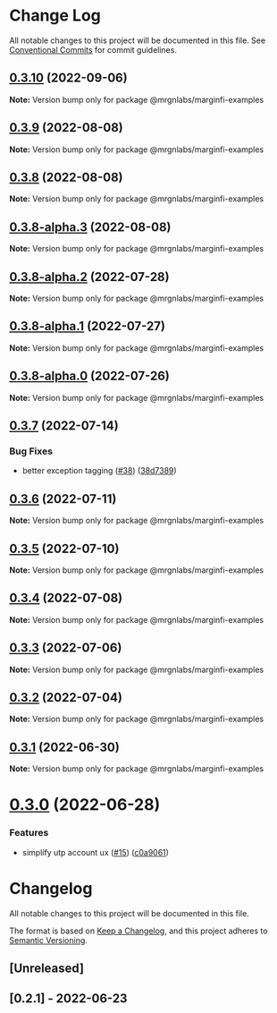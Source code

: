 # Change Log

All notable changes to this project will be documented in this file.
See [Conventional Commits](https://conventionalcommits.org) for commit guidelines.

## [0.3.10](https://github.com/mrgnlabs/marginfi-sdk/compare/@mrgnlabs/marginfi-examples@0.3.8-alpha.3...@mrgnlabs/marginfi-examples@0.3.10) (2022-09-06)

**Note:** Version bump only for package @mrgnlabs/marginfi-examples





## [0.3.9](https://github.com/mrgnlabs/marginfi-sdk/compare/@mrgnlabs/marginfi-examples@0.3.8-alpha.3...@mrgnlabs/marginfi-examples@0.3.9) (2022-08-08)

**Note:** Version bump only for package @mrgnlabs/marginfi-examples





## [0.3.8](https://github.com/mrgnlabs/marginfi-sdk/compare/@mrgnlabs/marginfi-examples@0.3.8-alpha.3...@mrgnlabs/marginfi-examples@0.3.8) (2022-08-08)

**Note:** Version bump only for package @mrgnlabs/marginfi-examples





## [0.3.8-alpha.3](https://github.com/mrgnlabs/marginfi-sdk/compare/@mrgnlabs/marginfi-examples@0.3.8-alpha.2...@mrgnlabs/marginfi-examples@0.3.8-alpha.3) (2022-08-08)

**Note:** Version bump only for package @mrgnlabs/marginfi-examples





## [0.3.8-alpha.2](https://github.com/mrgnlabs/marginfi-sdk/compare/@mrgnlabs/marginfi-examples@0.3.8-alpha.1...@mrgnlabs/marginfi-examples@0.3.8-alpha.2) (2022-07-28)

**Note:** Version bump only for package @mrgnlabs/marginfi-examples





## [0.3.8-alpha.1](https://github.com/mrgnlabs/marginfi-sdk/compare/@mrgnlabs/marginfi-examples@0.3.8-alpha.0...@mrgnlabs/marginfi-examples@0.3.8-alpha.1) (2022-07-27)

**Note:** Version bump only for package @mrgnlabs/marginfi-examples





## [0.3.8-alpha.0](https://github.com/mrgnlabs/marginfi-sdk/compare/@mrgnlabs/marginfi-examples@0.3.7...@mrgnlabs/marginfi-examples@0.3.8-alpha.0) (2022-07-26)

**Note:** Version bump only for package @mrgnlabs/marginfi-examples





## [0.3.7](https://github.com/mrgnlabs/marginfi-sdk/compare/@mrgnlabs/marginfi-examples@0.3.6...@mrgnlabs/marginfi-examples@0.3.7) (2022-07-14)


### Bug Fixes

* better exception tagging ([#38](https://github.com/mrgnlabs/marginfi-sdk/issues/38)) ([38d7389](https://github.com/mrgnlabs/marginfi-sdk/commit/38d7389e60689d99b3a281b5a2a02ddd15344421))





## [0.3.6](https://github.com/mrgnlabs/marginfi-sdk/compare/@mrgnlabs/marginfi-examples@0.3.5...@mrgnlabs/marginfi-examples@0.3.6) (2022-07-11)

**Note:** Version bump only for package @mrgnlabs/marginfi-examples





## [0.3.5](https://github.com/mrgnlabs/marginfi-sdk/compare/@mrgnlabs/marginfi-examples@0.3.4...@mrgnlabs/marginfi-examples@0.3.5) (2022-07-10)

**Note:** Version bump only for package @mrgnlabs/marginfi-examples





## [0.3.4](https://github.com/mrgnlabs/marginfi-sdk/compare/@mrgnlabs/marginfi-examples@0.3.3...@mrgnlabs/marginfi-examples@0.3.4) (2022-07-08)

**Note:** Version bump only for package @mrgnlabs/marginfi-examples





## [0.3.3](https://github.com/mrgnlabs/marginfi-sdk/compare/@mrgnlabs/marginfi-examples@0.3.2...@mrgnlabs/marginfi-examples@0.3.3) (2022-07-06)

**Note:** Version bump only for package @mrgnlabs/marginfi-examples





## [0.3.2](https://github.com/mrgnlabs/marginfi-sdk/compare/@mrgnlabs/marginfi-examples@0.3.1...@mrgnlabs/marginfi-examples@0.3.2) (2022-07-04)

**Note:** Version bump only for package @mrgnlabs/marginfi-examples





## [0.3.1](https://github.com/mrgnlabs/marginfi-sdk/compare/@mrgnlabs/marginfi-examples@0.3.0...@mrgnlabs/marginfi-examples@0.3.1) (2022-06-30)

**Note:** Version bump only for package @mrgnlabs/marginfi-examples





# [0.3.0](https://github.com/mrgnlabs/marginfi-sdk/compare/@mrgnlabs/marginfi-examples@0.2.1...@mrgnlabs/marginfi-examples@0.3.0) (2022-06-28)


### Features

* simplify utp account ux ([#15](https://github.com/mrgnlabs/marginfi-sdk/issues/15)) ([c0a9061](https://github.com/mrgnlabs/marginfi-sdk/commit/c0a9061b089c4c7f9017ba808f375833113a881d))





# Changelog

All notable changes to this project will be documented in this file.

The format is based on [Keep a Changelog](https://keepachangelog.com/en/1.0.0/),
and this project adheres to [Semantic Versioning](https://semver.org/spec/v2.0.0.html).

## [Unreleased]

## [0.2.1] - 2022-06-23

